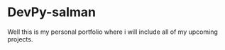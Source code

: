 # DevPy-salman
Well this is my personal portfolio where i will include all of my upcoming projects. 
